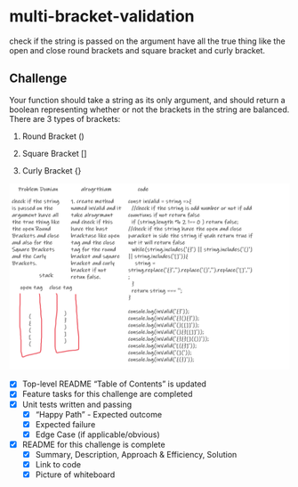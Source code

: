 # multi-bracket-validation

check if the string is passed on the argument have all the true thing like the open and close round brackets and square bracket and curly bracket.

## Challenge

Your function should take a string as its only argument, and should return a boolean representing whether or not the brackets in the string are balanced. There are 3 types of brackets:

1. Round Bracket ()

2. Square Bracket []

3. Curly Bracket {}



![multi-bracket-validation](./string%20as%20its%20only%20argument.png)



 - [x] Top-level README “Table of Contents” is updated
 - [x] Feature tasks for this challenge are completed
 - [x] Unit tests written and passing
     - [x] “Happy Path” - Expected outcome
     - [x] Expected failure
     - [x] Edge Case (if applicable/obvious)
 - [x] README for this challenge is complete
     - [x] Summary, Description, Approach & Efficiency, Solution
     - [x] Link to code
     - [x] Picture of whiteboard